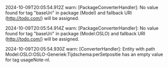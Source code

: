 2024-10-09T20:05:54.912Z warn: [PackageConverterHandler]: No value found for tag "baseUri" in package (Model) and fallback URI (http://todo.com/) will be assigned.

2024-10-09T20:05:54.914Z warn: [PackageConverterHandler]: No value found for tag "baseUri" in package (Model:OSLO) and fallback URI (http://todo.com/) will be assigned.

2024-10-09T20:05:54.930Z warn: [ConverterHandler]: Entity with path Model:OSLO:OSLO-Generiek:Tijdschema:perSetpositie has an empty value for tag usageNote-nl.

